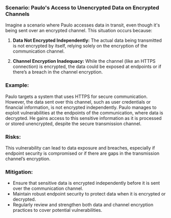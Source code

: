 ### Scenario: Paulo's Access to Unencrypted Data on Encrypted Channels 
Imagine a scenario where Paulo accesses data in transit, even though it's being sent over an encrypted channel. This situation occurs because: 

1. **Data Not Encrypted Independently:** The actual data being transmitted is not encrypted by itself, relying solely on the encryption of the communication channel. 

2. **Channel Encryption Inadequacy:** While the channel (like an HTTPS connection) is encrypted, the data could be exposed at endpoints or if there’s a breach in the channel encryption. 

### Example: 

Paulo targets a system that uses HTTPS for secure communication. However, the data sent over this channel, such as user credentials or financial information, is not encrypted independently. Paulo manages to exploit vulnerabilities at the endpoints of the communication, where data is decrypted. He gains access to this sensitive information as it is processed or stored unencrypted, despite the secure transmission channel. 

### Risks: 

This vulnerability can lead to data exposure and breaches, especially if endpoint security is compromised or if there are gaps in the transmission channel’s encryption. 

### Mitigation: 

- Ensure that sensitive data is encrypted independently before it is sent over the communication channel. 
- Maintain robust endpoint security to protect data when it is encrypted or decrypted. 
- Regularly review and strengthen both data and channel encryption practices to cover potential vulnerabilities. 